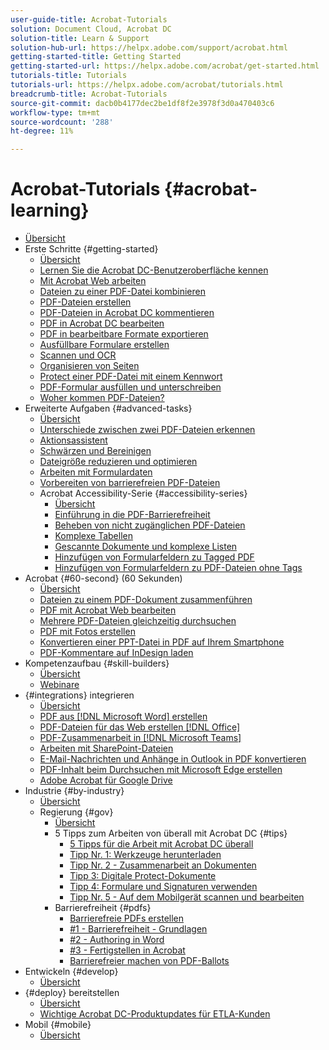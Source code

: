 ```yaml
---
user-guide-title: Acrobat-Tutorials
solution: Document Cloud, Acrobat DC
solution-title: Learn & Support
solution-hub-url: https://helpx.adobe.com/support/acrobat.html
getting-started-title: Getting Started
getting-started-url: https://helpx.adobe.com/acrobat/get-started.html
tutorials-title: Tutorials
tutorials-url: https://helpx.adobe.com/acrobat/tutorials.html
breadcrumb-title: Acrobat-Tutorials
source-git-commit: dacb0b4177dec2be1df8f2e3978f3d0a470403c6
workflow-type: tm+mt
source-wordcount: '288'
ht-degree: 11%

---
```



# Acrobat-Tutorials {#acrobat-learning}

+ [Übersicht](overview.md)
+ Erste Schritte {#getting-started}
   + [Übersicht](getting-started/getting-started-overview.md)
   + [Lernen Sie die Acrobat DC-Benutzeroberfläche kennen](getting-started/get-to-know-the-acrobat-dc-interface.md)
   + [Mit Acrobat Web arbeiten](getting-started/acrobatweb.md)
   + [Dateien zu einer PDF-Datei kombinieren](getting-started/combine-to-pdf.md)
   + [PDF-Dateien erstellen](getting-started/create-pdf.md)
   + [PDF-Dateien in Acrobat DC kommentieren](getting-started/comment-on-pdf-files.md)
   + [PDF in Acrobat DC bearbeiten](getting-started/edit-pdf.md)
   + [PDF in bearbeitbare Formate exportieren](getting-started/export-pdf.md)
   + [Ausfüllbare Formulare erstellen](getting-started/create-fillable-forms.md)
   + [Scannen und OCR](getting-started/scan-and-ocr.md)
   + [Organisieren von Seiten](getting-started/organize.md)
   + [Protect einer PDF-Datei mit einem Kennwort](getting-started/password-protect.md)
   + [PDF-Formular ausfüllen und unterschreiben](getting-started/fill-and-sign.md)
   + [Woher kommen PDF-Dateien?](getting-started/where-do-pdfs-come-from.md)
+ Erweiterte Aufgaben {#advanced-tasks}
   + [Übersicht](advanced-tasks/advanced-tasks-overview.md)
   + [Unterschiede zwischen zwei PDF-Dateien erkennen](advanced-tasks/compare.md)
   + [Aktionsassistent](advanced-tasks/action.md)
   + [Schwärzen und Bereinigen](advanced-tasks/redact.md)
   + [Dateigröße reduzieren und optimieren](advanced-tasks/reduce.md)
   + [Arbeiten mit Formulardaten](advanced-tasks/formdata.md)
   + [Vorbereiten von barrierefreien PDF-Dateien](advanced-tasks/accessibility.md)
   + Acrobat Accessibility-Serie {#accessibility-series}
      + [Übersicht](advanced-tasks/accessibility-series.md)
      + [Einführung in die PDF-Barrierefreiheit](advanced-tasks/accessibilitysession1.md)
      + [Beheben von nicht zugänglichen PDF-Dateien](advanced-tasks/accessibilitysession2.md)
      + [Komplexe Tabellen](advanced-tasks/accessibilitysession3.md)
      + [Gescannte Dokumente und komplexe Listen](advanced-tasks/accessibilitysession4.md)
      + [Hinzufügen von Formularfeldern zu Tagged PDF](advanced-tasks/accessibilitysession5.md)
      + [Hinzufügen von Formularfeldern zu PDF-Dateien ohne Tags](advanced-tasks/accessibilitysession6.md)
+ Acrobat {#60-second} (60 Sekunden)
   + [Übersicht](60-second/60-second-overview.md)
   + [Dateien zu einem PDF-Dokument zusammenführen](60-second/combine-to-one-pdf.md)
   + [PDF mit Acrobat Web bearbeiten](60-second/edit.md)
   + [Mehrere PDF-Dateien gleichzeitig durchsuchen](60-second/search.md)
   + [PDF mit Fotos erstellen](60-second/photo.md)
   + [Konvertieren einer PPT-Datei in PDF auf Ihrem Smartphone](60-second/phone.md)
   + [PDF-Kommentare auf InDesign laden](60-second/indesign.md)
+ Kompetenzaufbau {#skill-builders}
   + [Übersicht](skill-builder/skill-builder-overview.md)
   + [Webinare](skill-builder/skill-builder-webinars.md)
+ {#integrations} integrieren
   + [Übersicht](integrate/integrate-overview.md)
   + [PDF aus [!DNL Microsoft Word] erstellen](integrate/createfromword.md)
   + [PDF-Dateien für das Web erstellen [!DNL Office] ](integrate/createofficeweb.md)
   + [PDF-Zusammenarbeit in [!DNL Microsoft Teams]](integrate/acrobatandteams.md)
   + [Arbeiten mit SharePoint-Dateien](integrate/acrobatandsp.md)
   + [E-Mail-Nachrichten und Anhänge in Outlook in PDF konvertieren](integrate/outlook.md)
   + [PDF-Inhalt beim Durchsuchen mit Microsoft Edge erstellen](integrate/edge.md)
   + [Adobe Acrobat für Google Drive](integrate/acrobatandgoogle.md)
+ Industrie {#by-industry}
   + [Übersicht](industry/industry-overview.md)
   + Regierung {#gov}
      + [Übersicht](industry/gov/gov-overview.md)
      + 5 Tipps zum Arbeiten von überall mit Acrobat DC {#tips}
         + [5 Tipps für die Arbeit mit Acrobat DC überall](industry/gov/5-tips-for-working-anywhere-with-acrobat-dc-for-government.md)
         + [Tipp Nr. 1: Werkzeuge herunterladen](industry/gov/get-your-tools.md)
         + [Tipp Nr. 2 - Zusammenarbeit an Dokumenten](industry/gov/collaborate-on-documents.md)
         + [Tipp 3: Digitale Protect-Dokumente](industry/gov/protect-digital-documents.md)
         + [Tipp 4: Formulare und Signaturen verwenden](industry/gov/work-with-forms-and-signatures.md)
         + [Tipp Nr. 5 - Auf dem Mobilgerät scannen und bearbeiten](industry/gov/scan-and-edit-on-mobile.md)
      + Barrierefreiheit {#pdfs}
         + [Barrierefreie PDFs erstellen](industry/gov/making-pdfs-accessible.md)
         + [#1 - Barrierefreiheit - Grundlagen](industry/gov/understanding-accessibility.md)
         + [#2 - Authoring in Word](industry/gov/authoring-in-word.md)
         + [#3 - Fertigstellen in Acrobat](industry/gov/finishing-in-acrobat.md)
         + [Barrierefreier machen von PDF-Ballots](industry/gov/making-pdf-ballots-accessible.md)
+ Entwickeln {#develop}
   + [Übersicht](develop/develop-overview.md)
+ {#deploy} bereitstellen
   + [Übersicht](deploy/deploy-overview.md)
   + [Wichtige Acrobat DC-Produktupdates für ETLA-Kunden](deploy/signentitlementchanges.md)
+ Mobil {#mobile}
   + [Übersicht](mobile/mobile-overview.md)